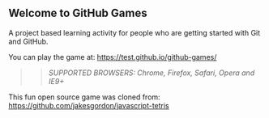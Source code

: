 ## Welcome to GitHub Games

A project based learning activity for people who are getting started with Git and GitHub.

You can play the game at: https://test.github.io/github-games/

>> _*SUPPORTED BROWSERS*: Chrome, Firefox, Safari, Opera and IE9+_

This fun open source game was cloned from: https://github.com/jakesgordon/javascript-tetris
